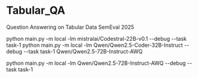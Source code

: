 # Tabular_QA
Question Answering on Tabular Data SemEval 2025

python main.py -m local -lm mistralai/Codestral-22B-v0.1 --debug --task task-1
python main.py -m local -lm Qwen/Qwen2.5-Coder-32B-Instruct --debug --task task-1
Qwen/Qwen2.5-72B-Instruct-AWQ

python main.py -m local -lm Qwen/Qwen2.5-72B-Instruct-AWQ --debug --task task-1